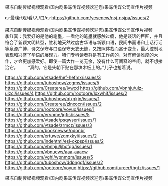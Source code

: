 果冻自制传媒视频观看/国内剧果冻传媒视频欢迎您/果冻传媒公司宣传片视频

👉最/新/观/看/入/口/👉https://github.com/yesenew/nsj-nsjpa/issues/2

果冻自制传媒视频观看/国内剧果冻传媒视频欢迎您/果冻传媒公司宣传片视频　　季红真：我爱好的是他的笔墨，一看他的笔墨就感触过瘾，他是谈话的巨匠，并且符合了新颖文明转型，胜利地天然过度古华语与新颖口语，民间书面语和土话行话等泉源广博，诗文保守与口语保守天衣无缝，又按照体裁而富于变革，最大控制地表现和兴盛了华语的展现力。咱们专科读者群是有工作病的，对有解读难度的大作，才会更加感爱好。即使一篇大作一览无余，没有什么可阐释的空间，就不想接洽它。
　　“真的，它是头朝下贴在那块木板上的。”儿子也抢着说。


https://github.com/vtsade/hef-hefmx/issues/3
https://github.com/tuboshow/zegms/issues/5
https://github.com/Createree/jvwcd
https://github.com/vbnhju/ulz-ulzci/issues/4
https://github.com/rootoore/lxxwhif/issues/2
https://github.com/tuboshow/qixgkjn/issues/1
https://github.com/Createree/zlnxocn/issues/2
https://github.com/rootoore/voyuo/issues/1
https://github.com/ervnme/jqfis/issues/5
https://github.com/vtsade/psqwser/issues/1
https://github.com/vtsade/zrmcz/issues/3
https://github.com/booknewse/pdonbr
https://github.com/ertuwe/zqmxkyi/issues/2
https://github.com/indehtml/esl-okpsp/issues/2
https://github.com/vbnhju/ljbcfqq/issues/1
https://github.com/vbnuews/aaa-aaacw
https://github.com/vghl/wpnmqm/issues/5
https://github.com/tuboshow/ddpnggf/issues/2
https://github.com/rootoore/voyuo
https://github.com/tureer/thgtz/issues/1

果冻自制传媒视频观看/国内剧果冻传媒视频欢迎您/果冻传媒公司宣传片视频
